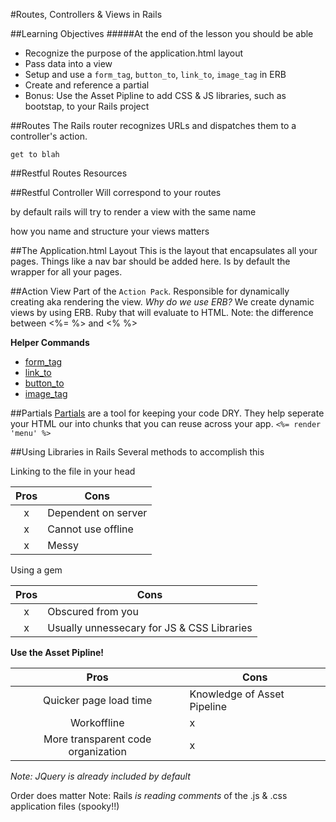 #Routes, Controllers & Views in Rails

##Learning Objectives
#####At the end of the lesson you should be able 
* Recognize the purpose of the application.html layout
* Pass data into a view
* Setup and use a `form_tag`, `button_to`, `link_to`, `image_tag` in ERB
* Create and reference a partial
*	Bonus: Use the Asset Pipline to add CSS & JS libraries, such as bootstap, to your Rails project

##Routes
The Rails router recognizes URLs and dispatches them to a controller's action.

```
get to blah
```

##Restful Routes
Resources

##Restful Controller
Will correspond to your routes

by default rails will try to render a view with the same name

how you name and structure your views matters

##The Application.html Layout
This is the layout that encapsulates all your pages.
Things like a nav bar should be added here.
Is by default the wrapper for all your pages.

##Action View
Part of the `Action Pack`.
Responsible for dynamically creating aka rendering the view.
*Why do we use ERB?*
We create dynamic views by using ERB. Ruby that will evaluate to HTML.
Note: the difference between <%= %> and <% %>

**Helper Commands**

* [form_tag](http://guides.rubyonrails.org/form_helpers.html#dealing-with-basic-forms)
* [link_to](http://api.rubyonrails.org/classes/ActionView/Helpers/UrlHelper.html#method-i-link_to)
* [button_to](http://api.rubyonrails.org/classes/ActionView/Helpers/UrlHelper.html#method-i-button_to)
* [image_tag](http://api.rubyonrails.org/classes/ActionView/Helpers/AssetTagHelper.html#method-i-image_tag)

##Partials
[Partials](http://guides.rubyonrails.org/layouts_and_rendering.html#using-partials) are a tool for keeping your code DRY. They help seperate your HTML our into chunks that you can reuse across your app. 
`<%= render 'menu' %>`

##Using Libraries in Rails
Several methods to accomplish this

Linking to the file in your head

|Pros|Cons|
|:-:|---|
|x|Dependent on server|
|x|Cannot use offline|
|x|Messy|

Using a gem

|Pros|Cons|
|:-:|---|
|x|Obscured from you|
|x|Usually unnessecary for JS & CSS Libraries|
	
**Use the Asset Pipline!**

|Pros|Cons|
|:-:|---|
|Quicker page load time|Knowledge of Asset Pipeline|
|Workoffline|x|
|More transparent code organization|x|

*Note: JQuery is already included by default*

Order does matter
Note: Rails *is reading comments* of the .js & .css application files (spooky!!)



